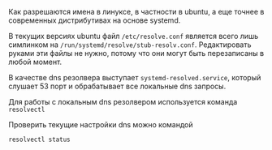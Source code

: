 Как разрешаются имена в линуксе, в частности в ubuntu, а еще точнее в современных дистрибутивах на основе systemd.

В текущих версиях ubuntu  файл ```/etc/resolve.conf``` является всего лишь симлинком на ```/run/systemd/resolve/stub-resolv.conf```.  Редактировать руками эти файлы не нужно, потому что они могут быть перезаписаны в любой момент. 

В качестве dns резолвера выступает ``systemd-resolved.service``, который слушает 53 порт и обрабатывает все локальные dns запросы. 

Для работы с локальным dns резолвером используется команда ```resolvectl```

Проверить текущие настройки dns можно командой
```shell 
resolvectl status
```

